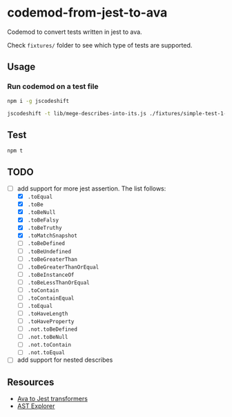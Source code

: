 # codemod-from-jest-to-ava

Codemod to convert tests written in jest to ava.

Check `fixtures/` folder to see which type of tests are supported.

## Usage

### Run codemod on a test file

```bash
npm i -g jscodeshift

jscodeshift -t lib/mege-describes-into-its.js ./fixtures/simple-test-1-input.js -d -p
```


## Test

`npm t`

## TODO

- [ ] add support for more jest assertion. The list follows:
  - [X] `.toEqual`
  - [X] `.toBe`
  - [X] `.toBeNull`
  - [X] `.toBeFalsy`
  - [X] `.toBeTruthy`
  - [X] `.toMatchSnapshot`
  - [ ] `.toBeDefined`
  - [ ] `.toBeUndefined`
  - [ ] `.toBeGreaterThan`
  - [ ] `.toBeGreaterThanOrEqual`
  - [ ] `.toBeInstanceOf`
  - [ ] `.toBeLessThanOrEqual`
  - [ ] `.toContain`
  - [ ] `.toContainEqual`
  - [ ] `.toEqual`
  - [ ] `.toHaveLength`
  - [ ] `.toHaveProperty`
  - [ ] `.not.toBeDefined`
  - [ ] `.not.toBeNull`
  - [ ] `.not.toContain`
  - [ ] `.not.toEqual`
- [ ] add support for nested describes

## Resources

- [Ava to Jest transformers](https://github.com/skovhus/jest-codemods/blob/master/src/transformers/ava.js)
- [AST Explorer](https://astexplorer.net/)

